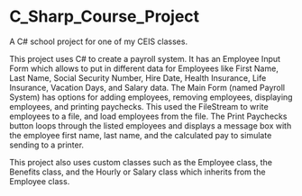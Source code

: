 # C_Sharp_Course_Project
A C# school project for one of my CEIS classes.

This project uses C# to create a payroll system.  It has an Employee Input Form which allows to put in different data for Employees like First Name, Last Name, Social Security Number, Hire Date, Health Insurance, Life Insurance, Vacation Days, and Salary data.  The Main Form (named Payroll System) has options for adding employees, removing employees, displaying employees, and printing paychecks.  This used the FileStream to write employees to a file, and load employees from the file.  The Print Paychecks button loops through the listed employees and displays a message box with the employee first name, last name, and the calculated pay to simulate sending to a printer.  

This project also uses custom classes such as the Employee class, the Benefits class, and the Hourly or Salary class which inherits from the Employee class.  
